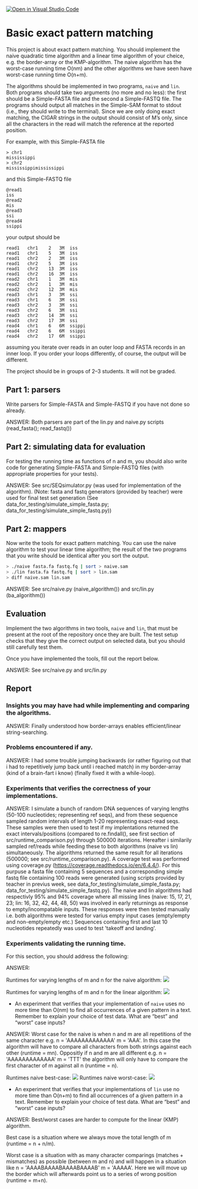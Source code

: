 [![Open in Visual Studio Code](https://classroom.github.com/assets/open-in-vscode-c66648af7eb3fe8bc4f294546bfd86ef473780cde1dea487d3c4ff354943c9ae.svg)](https://classroom.github.com/online_ide?assignment_repo_id=8392808&assignment_repo_type=AssignmentRepo)
# Basic exact pattern matching

This project is about exact pattern matching. You should implement the naive quadratic time algorithm and a linear time algorithm of your cheice, e.g. the border-array or the KMP-algorithm. The naive algorithm has the worst-case running time O(nm) and the other algorithms we have seen have worst-case running time O(n+m).

The algorithms should be implemented in two programs, `naive` and `lin`. Both programs should take two arguments (no more and no less): the first should be a Simple-FASTA file and the second a Simple-FASTQ file. The programs should output all matches in the Simple-SAM format to stdout (i.e., they should write to the terminal). Since we are only doing exact matching, the CIGAR strings in the output should consist of M’s only, since all the characters in the read will match the reference at the reported position.

For example, with this Simple-FASTA file

```
> chr1
mississippi
> chr2
mississippimississippi
```

and this Simple-FASTQ file

```
@read1
iss
@read2
mis
@read3
ssi
@read4
ssippi
```

your output should be

```
read1	chr1	2	3M	iss
read1	chr1	5	3M	iss
read1	chr2	2	3M	iss
read1	chr2	5	3M	iss
read1	chr2	13	3M	iss
read1	chr2	16	3M	iss
read2	chr1	1	3M	mis
read2	chr2	1	3M	mis
read2	chr2	12	3M	mis
read3	chr1	3	3M	ssi
read3	chr1	6	3M	ssi
read3	chr2	3	3M	ssi
read3	chr2	6	3M	ssi
read3	chr2	14	3M	ssi
read3	chr2	17	3M	ssi
read4	chr1	6	6M	ssippi
read4	chr2	6	6M	ssippi
read4	chr2	17	6M	ssippi
```

assuming you iterate over reads in an outer loop and FASTA records in an inner loop. If you order your loops differently, of course, the output will be different.

The project should be in groups of 2–3 students. It will not be graded.

## Part 1: parsers 

Write parsers for Simple-FASTA and Simple-FASTQ if you have not done so already.

ANSWER:
Both parsers are part of the lin.py and naive.py scripts (read_fasta(); read_fastq())

## Part 2: simulating data for evaluation

For testing the running time as functions of n and m, you should also write code for generating Simple-FASTA and Simple-FASTQ files (with appropriate properties for your tests).

ANSWER:
See src/SEQsimulator.py (was used for implementation of the algorithm).
(Note: fasta and fastq generators (provided by teacher) were used for final test set generation (See data_for_testing/simulate_simple_fasta.py; data_for_testing/simulate_simple_fastq.py))

## Part 2: mappers

Now write the tools for exact pattern matching. You can use the naive algorithm to test your linear time algorithm; the result of the two programs that you write should be identical after you sort the output.

```sh
> ./naive fasta.fa fastq.fq | sort > naive.sam
> ./lin fasta.fa fastq.fq | sort > lin.sam
> diff naive.sam lin.sam
```

ANSWER:
See src/naive.py (naive_algorithm()) and src/lin.py (ba_algorithm())

## Evaluation

Implement the two algorithms in two tools, `naive` and `lin`, that must be present at the root of the repository once they are built. The test setup checks that they give the correct output on selected data, but you should still carefully test them.

Once you have implemented the tools, fill out the report below. 

ANSWER:
See src/naive.py and src/lin.py

## Report

### Insights you may have had while implementing and comparing the algorithms. 

ANSWER:
Finally understood how border-arrays enables efficient/linear string-searching.

### Problems encountered if any. 

ANSWER:
I had some trouble jumping backwards (or rather figuring out that i had to repetitively jump back until i reached match) in my border-array (kind of a brain-fart i know) (finally fixed it with a while-loop). 

### Experiments that verifies the correctness of your implementations.

ANSWER:
I simulate a bunch of random DNA sequences of varying lengths (50-100 nucleotides; representing ref seqs), and from these sequence sampled random intervals of length 1-20 representing exact-read seqs. These samples were then used to test if my implentations returned the exact intervals/positions (compared to re.findall(), see first section of src/runtime_comparison.py) through 500000 iterations. 
Hereafter i similarily sampled ref/reads while feeding these to both algorithms (naive vs lin) simultaneously. The algorithms returned the same result for all iterations (500000; see src/runtime_comparison.py). A coverage test was performed using coverage.py (https://coverage.readthedocs.io/en/6.4.4/). For this purpuse a fasta file containing 5 sequences and a corresponding simple fastq file containing 100 reads were generated (using scripts provided by teacher in previus week, see data_for_testing/simulate_simple_fasta.py; data_for_testing/simulate_simple_fastq.py). The naive and lin algorithms had respectivly 95% and 94% coverage where all missing lines (naive: 15, 17, 21, 23; lin: 16, 32, 42, 44, 48, 50) was involved in early returnings as response to empty/incompatable inputs. These responses were then tested manually i.e. both algorithms were tested for varius empty input cases (empty/empty and non-empty/empty etc.) Sequences containing first and last 10 nucleotides repeatedly was used to test 'takeoff and landing'. 


### Experiments validating the running time.

For this section, you should address the following:

ANSWER:

Runtimes for varying lengths of m and n for the naive algorithm:
![](figs/Naive_runtimes.png)

Runtimes for varying lengths of m and n for the linear algorithm:
![](figs/Linear_runtimes.png)


* An experiment that verifies that your implementation of `naive` uses no more time than O(nm) to find all occurrences of a given pattern in a text. Remember to explain your choice of test data. What are “best” and “worst” case inputs? 

ANSWER:
Worst case for the naive is when n and m are all repetitions of the same character e.g. n = 'AAAAAAAAAAAAA' m = 'AAA'. In this case the algorithm will have to compare all characters from both strings against each other (runtime = mn). Oppositly if n and m are all different e.g. n = 'AAAAAAAAAAAAA' m = 'TTT' the algorithm will only have to compare the first character of m against all n (runtime = n). 

Runtimes naive best-case:
![](figs/Naive_best_case.png)
Runtimes naive worst-case:
![](figs/Naive_worst_case.png)

* An experiment that verifies that your implementations of `lin` use no more time than O(n+m) to find all occurrences of a given pattern in a text. Remember to explain your choice of test data. What are “best” and “worst” case inputs?

ANSWER:
Best/worst cases are harder to compute for the linear (KMP) algorithm.

Best case is a situation where we always move the total length of m (runtime = n + n/m).

Worst case is a situation with as many character comparings (matches + mismatches) as possible (between m and n) and will happen in a situation like n = 'AAAABAAAABAAAABAAAAB' m = 'AAAAA'. Here we will move up the border which will afterwards point us to a series of wrong position (runtime = m+n).


